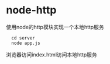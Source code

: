 # node-http
使用node的http模块实现一个本地http服务

```
  cd server  
  node app.js
```

浏览器访问index.html访问本地http服务
